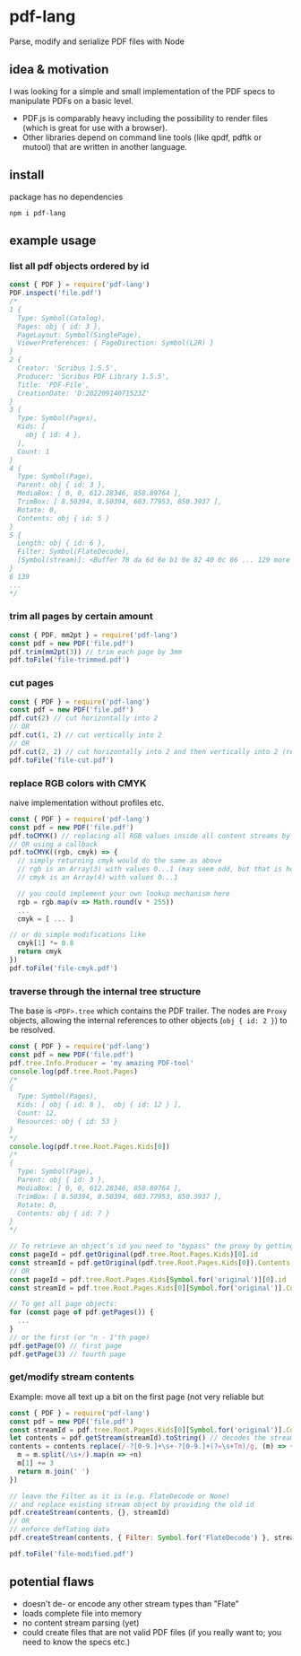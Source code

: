 # pdf-lang
Parse, modify and serialize PDF files with Node

## idea & motivation
I was looking for a simple and small implementation of the PDF specs to manipulate PDFs on a basic level.
- PDF.js is comparably heavy including the possibility to render files (which is great for use with a browser).
- Other libraries depend on command line tools (like qpdf, pdftk or mutool) that are written in another language.

## install
package has no dependencies
```
npm i pdf-lang
```

## example usage
### list all pdf objects ordered by id
```javascript
const { PDF } = require('pdf-lang')
PDF.inspect('file.pdf')
/*
1 {
  Type: Symbol(Catalog),
  Pages: obj { id: 3 },
  PageLayout: Symbol(SinglePage),
  ViewerPreferences: { PageDirection: Symbol(L2R) }
}
2 {
  Creator: 'Scribus 1.5.5',
  Producer: 'Scribus PDF Library 1.5.5',
  Title: 'PDF-File',
  CreationDate: 'D:20220914071523Z'
}
3 {
  Type: Symbol(Pages),
  Kids: [
    obj { id: 4 },
  ],
  Count: 1
}
4 {
  Type: Symbol(Page),
  Parent: obj { id: 3 },
  MediaBox: [ 0, 0, 612.28346, 858.89764 ],
  TrimBox: [ 8.50394, 8.50394, 603.77953, 850.3937 ],
  Rotate: 0,
  Contents: obj { id: 5 }
}
5 {
  Length: obj { id: 6 },
  Filter: Symbol(FlateDecode),
  [Symbol(stream)]: <Buffer 78 da 6d 8e b1 0e 82 40 0c 86 ... 129 more bytes>
}
6 139
...
*/
```

### trim all pages by certain amount
```javascript
const { PDF, mm2pt } = require('pdf-lang')
const pdf = new PDF('file.pdf')
pdf.trim(mm2pt(3)) // trim each page by 3mm
pdf.toFile('file-trimmed.pdf')
```

### cut pages
```javascript
const { PDF } = require('pdf-lang')
const pdf = new PDF('file.pdf')
pdf.cut(2) // cut horizontally into 2
// OR
pdf.cut(1, 2) // cut vertically into 2
// OR 
pdf.cut(2, 2) // cut horizontally into 2 and then vertically into 2 (resulting in 4 pages)
pdf.toFile('file-cut.pdf')
```

### replace RGB colors with CMYK
naive implementation without profiles etc.
```javascript
const { PDF } = require('pdf-lang')
const pdf = new PDF('file.pdf')
pdf.toCMYK() // replacing all RGB values inside all content streams by respective CMYK values
// OR using a callback
pdf.toCMYK((rgb, cmyk) => {
  // simply returning cmyk would do the same as above
  // rgb is an Array(3) with values 0...1 (may seem odd, but that is how it is represented in pdf content streams)
  // cmyk is an Array(4) with values 0...1

  // you could implement your own lookup mechanism here
  rgb = rgb.map(v => Math.round(v * 255))
  ...
  cmyk = [ ... ]

// or do simple modifications like
  cmyk[1] *= 0.8
  return cmyk
})
pdf.toFile('file-cmyk.pdf')
```

### traverse through the internal tree structure
The base is `<PDF>.tree` which contains the PDF trailer. The nodes are `Proxy` objects, allowing the internal references to other objects (`obj { id: 2 }`) to be resolved.
```javascript
const { PDF } = require('pdf-lang')
const pdf = new PDF('file.pdf')
pdf.tree.Info.Producer = 'my amazing PDF-tool'
console.log(pdf.tree.Root.Pages)
/*
{
  Type: Symbol(Pages),
  Kids: [ obj { id: 8 },  obj { id: 12 } ],
  Count: 12,
  Resources: obj { id: 53 }
}
*/
console.log(pdf.tree.Root.Pages.Kids[0])
/*
{
  Type: Symbol(Page),
  Parent: obj { id: 3 },
  MediaBox: [ 0, 0, 612.28346, 858.89764 ],
  TrimBox: [ 8.50394, 8.50394, 603.77953, 850.3937 ],
  Rotate: 0,
  Contents: obj { id: 7 }
}
*/

// To retrieve an object’s id you need to "bypass" the proxy by getting the "original" object. (This works for Arrays `[]` and Objects `{}`)
const pageId = pdf.getOriginal(pdf.tree.Root.Pages.Kids)[0].id
const streamId = pdf.getOriginal(pdf.tree.Root.Pages.Kids[0]).Contents.id
// OR
const pageId = pdf.tree.Root.Pages.Kids[Symbol.for('original')][0].id
const streamId = pdf.tree.Root.Pages.Kids[0][Symbol.for('original')].Contents.id

// To get all page objects:
for (const page of pdf.getPages()) {
  ...
}
// or the first (or "n - 1"th page)
pdf.getPage(0) // first page
pdf.getPage(3) // fourth page
```

### get/modify stream contents
Example: move all text up a bit on the first page (not very reliable but 
```javascript
const { PDF } = require('pdf-lang')
const pdf = new PDF('file.pdf')
const streamId = pdf.tree.Root.Pages.Kids[0][Symbol.for('original')].Contents.id
let contents = pdf.getStream(streamId).toString() // decodes the stream if it is Flate encoded
contents = contents.replace(/-?[0-9.]+\s+-?[0-9.]+(?=\s+Tm)/g, (m) => {
  m = m.split(/\s+/).map(n => +n)
  m[1] += 3
  return m.join(' ')
})

// leave the Filter as it is (e.g. FlateDecode or None)
// and replace existing stream object by providing the old id
pdf.createStream(contents, {}, streamId)
// OR
// enforce deflating data
pdf.createStream(contents, { Filter: Symbol.for('FlateDecode') }, streamId)

pdf.toFile('file-modified.pdf')
```

## potential flaws
- doesn't de- or encode any other stream types than "Flate"
- loads complete file into memory
- no content stream parsing (yet)
- could create files that are not valid PDF files (if you really want to; you need to know the specs etc.)

